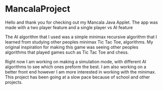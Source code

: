 # MancalaProject
Hello and thank you for checking out my Mancala Java Applet.
The app was made with a two player feature and a single player vs AI feature

The AI algorithm that I used was a simple minimax recursive algorithm that I learned from studying other peoples minimax Tic Tac Toe, algorithms. My original inspiration for making this game was seeing other peoples algorithms that played games such as Tic Tac Toe and chess.

Right now I am working on making a simulation mode, with different AI algorithms to see which ones preform the best. I am also working on a better front end however I am more interested in working with the minimax. This project has been going at a slow pace because of school and other projects. 
